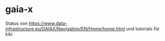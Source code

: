 # gaia-x
Status von https://www.data-infrastructure.eu/GAIAX/Navigation/EN/Home/home.html und tutorials für kiki
